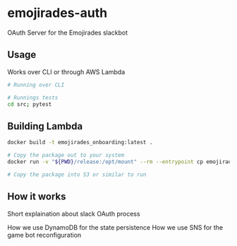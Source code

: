 # emojirades-auth
OAuth Server for the Emojirades slackbot

## Usage
Works over CLI or through AWS Lambda


```bash
# Running over CLI

# Runnings tests
cd src; pytest
```

## Building Lambda
```bash
docker build -t emojirades_onboarding:latest .

# Copy the package out to your system
docker run -v "${PWD}/release:/opt/mount" --rm --entrypoint cp emojirades_onboarding:latest /src/function.zip /opt/mount/

# Copy the package into S3 or similar to run
```


## How it works
Short explaination about slack OAuth process

How we use DynamoDB for the state persistence
How we use SNS for the game bot reconfiguration
